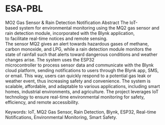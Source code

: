 # ESA-PBL
MO2 Gas Sensor &amp; Rain Detection Notification
Abstract
The IoT-based system for environmental monitoring using the MQ2 gas sensor and rain detection module, incorporated with the Blynk application, to facilitate real-time notices and remote sensing. The sensor MQ2 gives an alert towards hazardous gases of methane, carbon monoxide, and LPG, while a rain detection module monitors the state of rainfall such that alerts toward dangerous conditions and weather changes arise. The system uses the ESP32 microcontroller to process sensor data and communicate with the Blynk cloud platform, sending notifications to users through the Blynk app, SMS, or email. This way, users can quickly respond to a potential gas leak or weather event, thus increasing safety and convenience. The system is scalable, affordable, and adaptable to various applications, including smart homes, industrial environments, and agriculture. The project leverages IoT technology to ensure real-time environmental monitoring for safety, efficiency, and remote accessibility.

Keywords: IoT, MQ2 Gas Sensor, Rain Detection, Blynk, ESP32, Real-time Notifications, Environmental Monitoring, Smart Safety.
